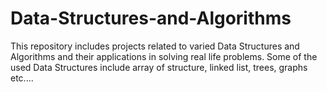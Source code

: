 # Data-Structures-and-Algorithms
This repository includes projects related to varied Data Structures and Algorithms and their applications in solving real life problems.
Some of the used Data Structures include array of structure, linked list, trees, graphs etc....
